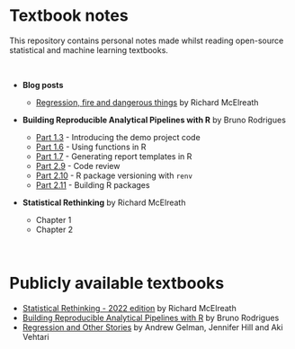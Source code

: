 # Textbook notes
This repository contains personal notes made whilst reading open-source statistical and machine learning textbooks.

<br>  

+ **Blog posts**  
    + [Regression, fire and dangerous things](./blog_posts/) by Richard McElreath  

+ **Building Reproducible Analytical Pipelines with R** by Bruno Rodrigues    
    + [Part 1.3](./building_raps_with_r/raps_part_1_3.md) - Introducing the demo project code     
    + [Part 1.6](./building_raps_with_r/raps_part_1_6.md) - Using functions in R    
    + [Part 1.7](./building_raps_with_r/raps_part_1_7.md) - Generating report templates in R   
    + [Part 2.9](./building_raps_with_r/raps_part_2_9.md) - Code review   
    + [Part 2.10](./building_raps_with_r/raps_part_2_10.md) - R package versioning with `renv`    
    + [Part 2.11](./building_raps_with_r/raps_part_2_11.md) - Building R packages     

+ **Statistical Rethinking** by Richard McElreath       
    + Chapter 1 
    + Chapter 2      

<br>  

# Publicly available textbooks
+ [Statistical Rethinking - 2022 edition](https://github.com/rmcelreath/stat_rethinking_2022) by Richard McElreath  
+ [Building Reproducible Analytical Pipelines with R](https://raps-with-r.dev/) by Bruno Rodrigues      
+ [Regression and Other Stories](https://avehtari.github.io/ROS-Examples/) by Andrew Gelman, Jennifer Hill and Aki Vehtari    

